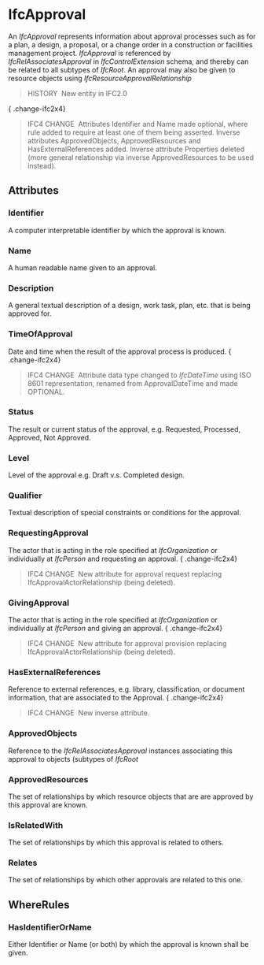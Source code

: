 # IfcApproval

An _IfcApproval_ represents information about approval processes such as for a plan, a design, a proposal, or a change order in a construction or facilities management project. _IfcApproval_ is referenced by _IfcRelAssociatesApproval_ in _IfcControlExtension_ schema, and thereby can be related to all subtypes of _IfcRoot_. An approval may also be given to resource objects using _IfcResourceApprovalRelationship_

> HISTORY&nbsp; New entity in IFC2.0

{ .change-ifc2x4}
> IFC4 CHANGE&nbsp; Attributes Identifier and Name made optional, where rule added to require at least one of them being asserted. Inverse attributes ApprovedObjects, ApprovedResources and HasExternalReferences added. Inverse attribute Properties deleted (more general relationship via inverse ApprovedResources to be used instead).

## Attributes

### Identifier
A computer interpretable identifier by which the approval is known.

### Name
A human readable name given to an approval.

### Description
A general textual description of a design, work task, plan, etc. that is being approved for.

### TimeOfApproval
Date and time when the result of the approval process is produced.
{ .change-ifc2x4}
> IFC4 CHANGE&nbsp; Attribute data type changed to _IfcDateTime_ using ISO 8601 representation, renamed from ApprovalDateTime and made OPTIONAL.

### Status
The result or current status of the approval, e.g. Requested, Processed, Approved, Not Approved.

### Level
Level of the approval e.g. Draft v.s. Completed design.

### Qualifier
Textual description of special constraints or conditions for the approval.

### RequestingApproval
The actor that is acting in the role specified at _IfcOrganization_ or individually at _IfcPerson_ and requesting an approval.
{ .change-ifc2x4}
> IFC4 CHANGE&nbsp; New attribute for approval request replacing IfcApprovalActorRelationship (being deleted).

### GivingApproval
The actor that is acting in the role specified at _IfcOrganization_ or individually at _IfcPerson_ and giving an approval.
{ .change-ifc2x4}
> IFC4 CHANGE&nbsp; New attribute for approval provision replacing IfcApprovalActorRelationship (being deleted).

### HasExternalReferences
Reference to external references, e.g. library, classification, or document information, that are associated to the Approval.
{ .change-ifc2x4}
> IFC4 CHANGE&nbsp; New inverse attribute.

### ApprovedObjects
Reference to the _IfcRelAssociatesApproval_ instances associating this approval to objects (subtypes of _IfcRoot_

### ApprovedResources
The set of relationships by which resource objects that are are approved by this approval are known.

### IsRelatedWith
The set of relationships by which this approval is related to others.

### Relates
The set of relationships by which other approvals are related to this one.

## WhereRules

### HasIdentifierOrName
Either Identifier or Name (or both) by which the approval is known shall be given.
